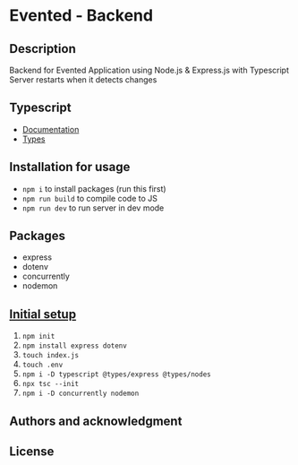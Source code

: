 # Evented - Backend

## Description
Backend for Evented Application using Node.js & Express.js with Typescript
Server restarts when it detects changes

## Typescript
- [Documentation](https://www.typescriptlang.org/docs/)
- [Types](https://github.com/DefinitelyTyped/DefinitelyTyped/tree/master/types)

## Installation for usage
- `npm i` to install packages (run this first)
- `npm run build` to compile code to JS
- `npm run dev` to run server in dev mode

## Packages
- express
- dotenv
- concurrently
- nodemon

## [Initial setup](https://blog.logrocket.com/how-to-set-up-node-typescript-express/)

1. `npm init`
2. `npm install express dotenv`
3. `touch index.js`
4. `touch .env`
5. `npm i -D typescript @types/express @types/nodes`
6. `npx tsc --init`
7. `npm i -D concurrently nodemon`

## Authors and acknowledgment

## License